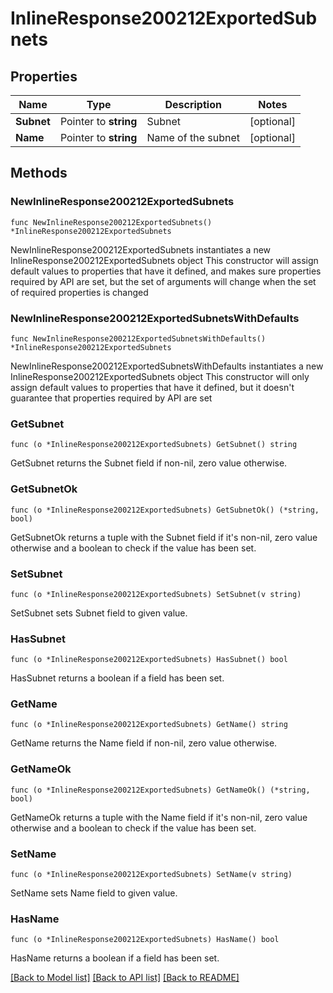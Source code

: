 # InlineResponse200212ExportedSubnets

## Properties

Name | Type | Description | Notes
------------ | ------------- | ------------- | -------------
**Subnet** | Pointer to **string** | Subnet | [optional] 
**Name** | Pointer to **string** | Name of the subnet | [optional] 

## Methods

### NewInlineResponse200212ExportedSubnets

`func NewInlineResponse200212ExportedSubnets() *InlineResponse200212ExportedSubnets`

NewInlineResponse200212ExportedSubnets instantiates a new InlineResponse200212ExportedSubnets object
This constructor will assign default values to properties that have it defined,
and makes sure properties required by API are set, but the set of arguments
will change when the set of required properties is changed

### NewInlineResponse200212ExportedSubnetsWithDefaults

`func NewInlineResponse200212ExportedSubnetsWithDefaults() *InlineResponse200212ExportedSubnets`

NewInlineResponse200212ExportedSubnetsWithDefaults instantiates a new InlineResponse200212ExportedSubnets object
This constructor will only assign default values to properties that have it defined,
but it doesn't guarantee that properties required by API are set

### GetSubnet

`func (o *InlineResponse200212ExportedSubnets) GetSubnet() string`

GetSubnet returns the Subnet field if non-nil, zero value otherwise.

### GetSubnetOk

`func (o *InlineResponse200212ExportedSubnets) GetSubnetOk() (*string, bool)`

GetSubnetOk returns a tuple with the Subnet field if it's non-nil, zero value otherwise
and a boolean to check if the value has been set.

### SetSubnet

`func (o *InlineResponse200212ExportedSubnets) SetSubnet(v string)`

SetSubnet sets Subnet field to given value.

### HasSubnet

`func (o *InlineResponse200212ExportedSubnets) HasSubnet() bool`

HasSubnet returns a boolean if a field has been set.

### GetName

`func (o *InlineResponse200212ExportedSubnets) GetName() string`

GetName returns the Name field if non-nil, zero value otherwise.

### GetNameOk

`func (o *InlineResponse200212ExportedSubnets) GetNameOk() (*string, bool)`

GetNameOk returns a tuple with the Name field if it's non-nil, zero value otherwise
and a boolean to check if the value has been set.

### SetName

`func (o *InlineResponse200212ExportedSubnets) SetName(v string)`

SetName sets Name field to given value.

### HasName

`func (o *InlineResponse200212ExportedSubnets) HasName() bool`

HasName returns a boolean if a field has been set.


[[Back to Model list]](../README.md#documentation-for-models) [[Back to API list]](../README.md#documentation-for-api-endpoints) [[Back to README]](../README.md)


